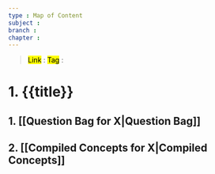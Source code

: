 ```yaml
---
type : Map of Content
subject : 
branch : 
chapter : 
---
```


> <mark class="hltr-blue">Link</mark> :
> <mark class="hltr-cyan">Tag</mark>  :

# 1. {{title}}

## 1. [[Question Bag for X|Question Bag]]

## 2. [[Compiled Concepts for X|Compiled Concepts]]
